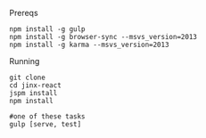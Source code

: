 Prereqs
```
npm install -g gulp
npm install -g browser-sync --msvs_version=2013
npm install -g karma --msvs_version=2013
```


Running
```
git clone
cd jinx-react
jspm install
npm install

#one of these tasks
gulp [serve, test]
```

